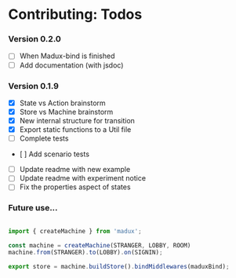 
# Contributing: Todos

### Version 0.2.0
- [ ] When Madux-bind is finished
- [ ] Add documentation (with jsdoc)

### Version 0.1.9
- [x] State vs Action brainstorm
- [x] Store vs Machine brainstorm
- [x] New internal structure for transition
- [x] Export static functions to a Util file
- [ ] Complete tests
- [ ] Add scenario tests
- [ ] Update readme with new example
- [ ] Update readme with experiment notice
- [ ] Fix the properties aspect of states

### Future use...

```js

import { createMachine } from 'madux';

const machine = createMachine(STRANGER, LOBBY, ROOM)
machine.from(STRANGER).to(LOBBY).on(SIGNIN);

export store = machine.buildStore().bindMiddlewares(maduxBind);

```
